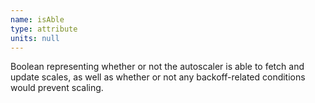 ```yaml
---
name: isAble
type: attribute
units: null
---
```


Boolean representing whether or not the autoscaler is able to fetch and update scales, as well as whether or not any backoff-related conditions would prevent scaling.